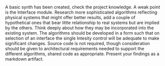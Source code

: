 A basic synth has been created, check the project knowledge. A weak point is the Interface module. Research more sophisticated algorithms reflecting physical systems that might offer better results, add a couple of hypothetical ones that bear little relationship to real systems but are implied by the others. Think deeply about how they may be incorporated into the existing system. The algorithms should be developed in a form such that on selection of an interface the single Intesity control will be adequate to make significant changes. Source code is not required, though consideration should be given to architectural requirements needed to support the different algorithms, shared code as appropriate. Present your findings as a markdown artifact.